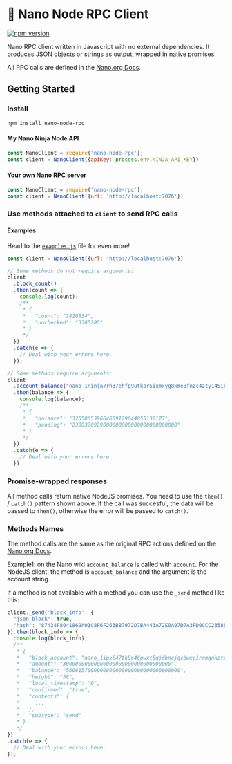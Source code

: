# 🔗 Nano Node RPC Client

[![npm version](https://nodei.co/npm/nano-node-rpc.png)](https://www.npmjs.com/package/nano-node-rpc)

Nano RPC client written in Javascript with no external dependencies.
It produces JSON objects or strings as output, wrapped in native promises.

All RPC calls are defined in the [Nano.org Docs](https://docs.nano.org/commands/rpc-protocol/).

## Getting Started

### Install

`npm install nano-node-rpc`

#### My Nano Ninja Node API

```js
const NanoClient = require('nano-node-rpc');
const client = NanoClient({apiKey: process.env.NINJA_API_KEY})
```

#### Your own Nano RPC server

```js
const NanoClient = require('nano-node-rpc');
const client = NanoClient({url: 'http://localhost:7076'})
```

### Use methods attached to `client` to send RPC calls

#### Examples

Head to the [`examples.js`](examples.js) file for even more!

```js
const client = NanoClient({url: 'http://localhost:7076'})

// Some methods do not require arguments:
client
  .block_count()
  .then(count => {
    console.log(count);
    /**
     * {
     *   "count": "1826834",
     *   "unchecked": "3385205"
     * }
     */
  })
  .catch(e => {
    // Deal with your errors here.
  });

// Some methods require arguments:
client
  .account_balance("nano_1ninja7rh37ehfp9utkor5ixmxyg8kme8fnzc4zty145ibch8kf5jwpnzr3r")
  .then(balance => {
    console.log(balance);
    /**
     * {
     *   "balance": "325586539664609129644855132177",
     *   "pending": "2309370929000000000000000000000000"
     * }
     */
  })
  .catch(e => {
    // Deal with your errors here.
  });
```

### Promise-wrapped responses

All method calls return native NodeJS promises. You need to use the
`then()` / `catch()` pattern shown above. If the call was succesful,
the data will be passed to `then()`, otherwise the error will be passed
to `catch()`.

### Methods Names

The method calls are the same as the original RPC actions defined
on the [Nano.org Docs](https://docs.nano.org/commands/rpc-protocol/).

Example1: on the Nano wiki `account_balance` is called with `account`.
For the NodeJS client, the method is `account_balance` and the argument is the account string.

If a method is not available with a method you can use the `_send` method like this:

```js
client._send('block_info', {
  "json_block": true,
  "hash": "87434F8041869A01C8F6F263B87972D7BA443A72E0A97D7A3FD0CCC2358FD6F9"
}).then(block_info => {
  console.log(block_info);
  /**
   * {
   *   "block_account": "nano_1ipx847tk8o46pwxt5qjdbncjqcbwcc1rrmqnkztrfjy5k7z4imsrata9est",
   *   "amount": "30000000000000000000000000000000000",
   *   "balance": "5606157000000000000000000000000000000",
   *   "height": "58",
   *   "local_timestamp": "0",
   *   "confirmed": "true",
   *   "contents": {
   *     ...
   *   },
   *   "subtype": "send"
   * }
   */
})
.catch(e => {
  // Deal with your errors here.
});
```
